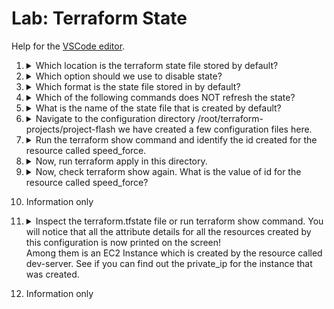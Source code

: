 # Lab: Terraform State

Help for the [VSCode editor](https://github.com/kodekloudhub/community-faq/blob/main/docs/vscode-tips.md).

1.  <details>
    <summary>Which location is the terraform state file stored by default?</summary>

    > Inside the configuration directory.

    This keeps it associated with the configuration.

    </details>

1.  <details>
    <summary>Which option should we use to disable state?</summary>

    > We cannot disable state!

    State is the thing which makes terraform possible. Without it we have nothing.

    </details>

1.  <details>
    <summary>Which format is the state file stored in by default?</summary>

    > JSON

    </details>

1.  <details>
    <summary>Which of the following commands does NOT refresh the state?</summary>

    > terraform init

    * `plan` refreshes the state with the state of currently deployed resources, if you have previously applied the configuration.
    * `apply` updates the state with any changes made.

    </details>

1.  <details>
    <summary>What is the name of the state file that is created by default?</summary>

    > `terraform.tfstate`

    </details>

1.  <details>
    <summary>Navigate to the configuration directory /root/terraform-projects/project-flash we have created a few configuration files here.</summary>

    The directory has been initialized and the provider plugins downloaded inside the .terraform directory. However, there is no terraform.tfstate file created. Why is that?

    > `terraform apply` was not run

    Until some resources have actually been deployed, there is no state.

    </details>

1.  <details>
    <summary>Run the terraform show command and identify the id created for the resource called speed_force.</summary>

    ```bash
    cd /root/terraform-projects/project-flash/
    terraform show
    ```

    > No details printed. There is no state.

    We haven't applied anything yet.

    </details>

1.  <details>
    <summary>Now, run terraform apply in this directory.</summary>

    ```bash
    terraform apply
    ```

    </details>

1.  <details>
    <summary>Now, check terraform show again. What is the value of id for the resource called speed_force?</summary>

    ```bash
    terraform show
    ```

    Locate the `id` attribute of the `speed_force` resource

    </details>

1.  Information only

1.  <details>
    <summary>Inspect the terraform.tfstate file or run terraform show command.
    You will notice that all the attribute details for all the resources created by this configuration is now printed on the screen!<br/>Among them is an EC2 Instance which is created by the resource called dev-server. See if you can find out the private_ip for the instance that was created.</summary>

    ```bash
    cd /root/terraform-projects/project-flash/
    terraform show
    ```

    Locate the `private_ip` attribute of the `aws_instance.dev-server` resource

    </details>

1.  Information only

